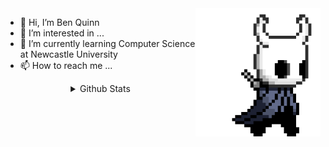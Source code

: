 <img src="https://raw.githubusercontent.com/TanZng/TanZng/master/assets/hollor_knight3.gif" align="right" width="200"/>

- 👋 Hi, I’m Ben Quinn
- 👀 I’m interested in ...
- 🌱 I’m currently learning Computer Science at Newcastle University
- 📫 How to reach me ...

 <details align="center">
 <summary> Github Stats </summary>
 
![Ben's github stats](https://github-readme-stats.vercel.app/api?username=BenQuinn7&show_icons=true&theme=dark)

</details>

<!---
BenQuinn7/BenQuinn7 is a ✨ special ✨ repository because its `README.md` (this file) appears on your GitHub profile.
You can click the Preview link to take a look at your changes.
--->
